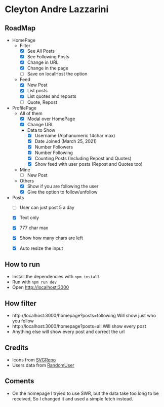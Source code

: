 # Cleyton Andre Lazzarini

## RoadMap
- HomePage
  - Filter
    - [x] See All Posts
    - [x] See Following Posts
    - [x] Change in URL
    - [x] Change in the page
    - [ ] Save on localHost the option
  - Feed
    - [x] New Post
    - [x] List posts
    - [x] List quotes and reposts
    - [ ] Quote, Repost
- ProfilePage
  - All of them
    - [x] Modal over HomePage
    - [x] Change URL
    - Data to Show
      - [x] Username (Alphanumeric 14char max)
      - [x] Date Joined (March 25, 2021)
      - [X] Number Followers
      - [x] Number Following
      - [x] Counting Posts (Including Repost and Quotes)
      - [x] Show feed with user posts (Repost and Quotes too)
  - Mine
    - [ ] New Post
  - Others
    - [x] Show if you are following the user
    - [x] Give the option to follow/unfollow
- Posts
  - [ ] User can just post 5 a day
  - [x] Text only
  - [x] 777 char max
  - [x] Show how many chars are left
  - [x] Auto resize the input


## How to run
- Install the dependencies with `npm install`
- Run with `npm run dev`
- Open [http://localhost:3000](http://localhost:3000) 

## How filter
- http://localhost:3000/homepage?posts=following Will show just who you follow
- http://localhost:3000/homepage?posts=all Will show every post
- Anything else will show every post and correct the url

## Credits
- Icons from [SVGRepo](www.svgrepo.com/vectors)
- Users data from [RandomUser](randomuser.me)

## Coments
- On the homepage I tryied to use SWR, but the data take too long to be received, So I changed it and used a simple fetch instead.